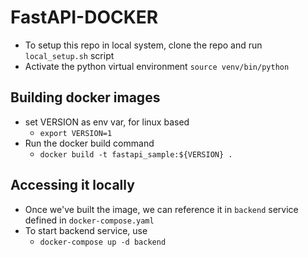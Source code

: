 # FastAPI-DOCKER
* To setup this repo in local system, clone the repo and run `local_setup.sh` script
* Activate the python virtual environment `source venv/bin/python`

## Building docker images
* set VERSION as env var, for linux based
    * `export VERSION=1`
* Run the docker build command<br>
    * `docker build -t fastapi_sample:${VERSION} .`

## Accessing it locally
* Once we've built the image, we can reference it in `backend` service defined in `docker-compose.yaml`
* To start backend service, use
    * `docker-compose up -d backend`